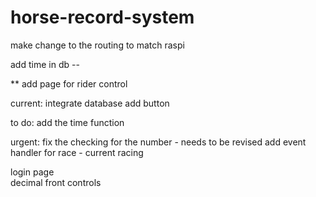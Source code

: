 # horse-record-system
make change to the routing to match raspi

add time in db -- 

**
add page for rider control

current:
    integrate database
    add button

to do:
    add the time function

urgent:
    fix the checking for the number - needs to be revised
    add event handler for race - current racing 


login page  
decimal
front controls

